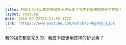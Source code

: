 ```yaml
---
title: 外国人为什么喜欢用咖啡因洗头发？我在老家德国找到了答案！
layout: Youtube
date: 2018-09-22T22:21:03.177Z
link: 'https://www.youtube.com/watch?v=Myp4BjjLjck'
---
```

我的祖先都是秃头的，我应不应该用这样的护发素？
